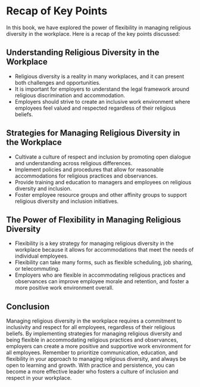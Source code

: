 # Recap of Key Points

In this book, we have explored the power of flexibility in managing religious diversity in the workplace. Here is a recap of the key points discussed:

Understanding Religious Diversity in the Workplace
--------------------------------------------------

* Religious diversity is a reality in many workplaces, and it can present both challenges and opportunities.
* It is important for employers to understand the legal framework around religious discrimination and accommodation.
* Employers should strive to create an inclusive work environment where employees feel valued and respected regardless of their religious beliefs.

Strategies for Managing Religious Diversity in the Workplace
------------------------------------------------------------

* Cultivate a culture of respect and inclusion by promoting open dialogue and understanding across religious differences.
* Implement policies and procedures that allow for reasonable accommodations for religious practices and observances.
* Provide training and education to managers and employees on religious diversity and inclusion.
* Foster employee resource groups and other affinity groups to support religious diversity and inclusion initiatives.

The Power of Flexibility in Managing Religious Diversity
--------------------------------------------------------

* Flexibility is a key strategy for managing religious diversity in the workplace because it allows for accommodations that meet the needs of individual employees.
* Flexibility can take many forms, such as flexible scheduling, job sharing, or telecommuting.
* Employers who are flexible in accommodating religious practices and observances can improve employee morale and retention, and foster a more positive work environment overall.

Conclusion
----------

Managing religious diversity in the workplace requires a commitment to inclusivity and respect for all employees, regardless of their religious beliefs. By implementing strategies for managing religious diversity and being flexible in accommodating religious practices and observances, employers can create a more positive and supportive work environment for all employees. Remember to prioritize communication, education, and flexibility in your approach to managing religious diversity, and always be open to learning and growth. With practice and persistence, you can become a more effective leader who fosters a culture of inclusion and respect in your workplace.


